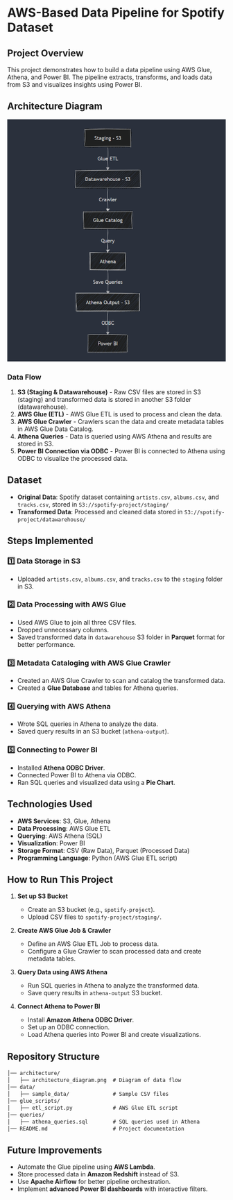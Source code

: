 # AWS-Based Data Pipeline for Spotify Dataset

## Project Overview
This project demonstrates how to build a data pipeline using AWS Glue, Athena, and Power BI. The pipeline extracts, transforms, and loads data from S3 and visualizes insights using Power BI.

## Architecture Diagram
![Architecture Diagram](https://github.com/jubairt/aws-spotify-data-pipeline/blob/main/DataflowModel.png)

### Data Flow
1. **S3 (Staging & Datawarehouse)** - Raw CSV files are stored in S3 (staging) and transformed data is stored in another S3 folder (datawarehouse).
2. **AWS Glue (ETL)** - AWS Glue ETL is used to process and clean the data.
3. **AWS Glue Crawler** - Crawlers scan the data and create metadata tables in AWS Glue Data Catalog.
4. **Athena Queries** - Data is queried using AWS Athena and results are stored in S3.
5. **Power BI Connection via ODBC** - Power BI is connected to Athena using ODBC to visualize the processed data.

## Dataset
- **Original Data**: Spotify dataset containing `artists.csv`, `albums.csv`, and `tracks.csv`, stored in `S3://spotify-project/staging/`
- **Transformed Data**: Processed and cleaned data stored in `S3://spotify-project/datawarehouse/`

## Steps Implemented
### 1️⃣ Data Storage in S3
- Uploaded `artists.csv`, `albums.csv`, and `tracks.csv` to the `staging` folder in S3.

### 2️⃣ Data Processing with AWS Glue
- Used AWS Glue to join all three CSV files.
- Dropped unnecessary columns.
- Saved transformed data in `datawarehouse` S3 folder in **Parquet** format for better performance.

### 3️⃣ Metadata Cataloging with AWS Glue Crawler
- Created an AWS Glue Crawler to scan and catalog the transformed data.
- Created a **Glue Database** and tables for Athena queries.

### 4️⃣ Querying with AWS Athena
- Wrote SQL queries in Athena to analyze the data.
- Saved query results in an S3 bucket (`athena-output`).

### 5️⃣ Connecting to Power BI
- Installed **Athena ODBC Driver**.
- Connected Power BI to Athena via ODBC.
- Ran SQL queries and visualized data using a **Pie Chart**.

## Technologies Used
- **AWS Services**: S3, Glue, Athena
- **Data Processing**: AWS Glue ETL
- **Querying**: AWS Athena (SQL)
- **Visualization**: Power BI
- **Storage Format**: CSV (Raw Data), Parquet (Processed Data)
- **Programming Language**: Python (AWS Glue ETL script)

## How to Run This Project
1. **Set up S3 Bucket**
   - Create an S3 bucket (e.g., `spotify-project`).
   - Upload CSV files to `spotify-project/staging/`.

2. **Create AWS Glue Job & Crawler**
   - Define an AWS Glue ETL Job to process data.
   - Configure a Glue Crawler to scan processed data and create metadata tables.

3. **Query Data using AWS Athena**
   - Run SQL queries in Athena to analyze the transformed data.
   - Save query results in `athena-output` S3 bucket.

4. **Connect Athena to Power BI**
   - Install **Amazon Athena ODBC Driver**.
   - Set up an ODBC connection.
   - Load Athena queries into Power BI and create visualizations.

## Repository Structure
```
│── architecture/
│   ├── architecture_diagram.png  # Diagram of data flow
│── data/
│   ├── sample_data/              # Sample CSV files
│── glue_scripts/
│   ├── etl_script.py             # AWS Glue ETL script
│── queries/
│   ├── athena_queries.sql        # SQL queries used in Athena
│── README.md                     # Project documentation
```

## Future Improvements
- Automate the Glue pipeline using **AWS Lambda**.
- Store processed data in **Amazon Redshift** instead of S3.
- Use **Apache Airflow** for better pipeline orchestration.
- Implement **advanced Power BI dashboards** with interactive filters.
